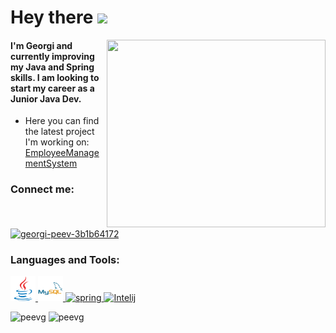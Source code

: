 <h1 align="start">Hey there <img src="https://media.giphy.com/media/hvRJCLFzcasrR4ia7z/giphy.gif" width="30px"/></h1>
<img src="https://mir-s3-cdn-cf.behance.net/project_modules/disp/6352cb28262707.5637231a2a4a7.gif"
          width="350"
          height="300"
          align="right"
             /> 
<h4 align="start">I'm Georgi and currently improving my Java and Spring skills. I am looking to start my career as a Junior Java Dev.</h4>

 
- Here you can find the latest project I'm working on:
 [EmployeeManagementSystem](https://github.com/PeevG/Employee-Management-System)
   
<h3 align="left">Connect me:</h3>
<p align="left">
<a href="https://linkedin.com/in/georgi-peev-3b1b64172" target="blank"><img align="center" src="https://raw.githubusercontent.com/rahuldkjain/github-profile-readme-generator/master/src/images/icons/Social/linked-in-alt.svg" alt="georgi-peev-3b1b64172" height="30" width="40" /></a>
</p>

<h3 align="left">Languages and Tools:</h3>
<p align="left"> 
    <a href="https://www.java.com" target="_blank" rel="noreferrer"><img src="https://raw.githubusercontent.com/devicons/devicon/master/icons/java/java-original.svg" alt="java" width="40" height="40"/> </a> 
    <a href="https://www.mysql.com/" target="_blank" rel="noreferrer"> <img src="https://raw.githubusercontent.com/devicons/devicon/master/icons/mysql/mysql-original-wordmark.svg" alt="mysql" width="40" height="40"/> </a> 
    <a href="https://spring.io/" target="_blank" rel="noreferrer"> <img src="https://www.vectorlogo.zone/logos/springio/springio-icon.svg" alt="spring" width="40" height="40"/> </a>
    <a href="https://spring.io/" target="_blank" rel="noreferrer"> <img src="https://upload.wikimedia.org/wikipedia/commons/thumb/9/9c/IntelliJ_IDEA_Icon.svg/512px-IntelliJ_IDEA_Icon.svg.png?20200803071016title" alt="Intelij" width="40" height="40"/> </a>
</p>
<p>
    <img align="bottom" src="https://github-readme-streak-stats.herokuapp.com/?user=peevg&" alt="peevg" height="155" />
    <img align="bottom" src="https://github-readme-stats.vercel.app/api/top-langs?username=peevg&show_icons=true&locale=en&layout=compact" alt="peevg" height="155" />
</p>
    
   

<!---
